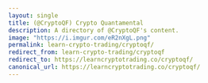 ```yaml
---
layout: single
title: (@CryptoQF) Crypto Quantamental 
description: A directory of @CryptoQF's content.
image: "https://i.imgur.com/eR2nXgL.png"
permalink: learn-crypto-trading/cryptoqf/  
redirect_from: learn-crypto-trading/cryptoqf
redirect_to: https://learncryptotrading.co/cryptoqf/  
canonical_url: https://learncryptotrading.co/cryptoqf/  
---
```



